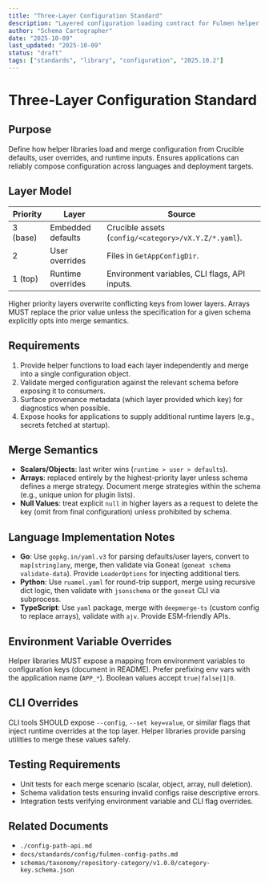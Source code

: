 ```yaml
---
title: "Three-Layer Configuration Standard"
description: "Layered configuration loading contract for Fulmen helper libraries"
author: "Schema Cartographer"
date: "2025-10-09"
last_updated: "2025-10-09"
status: "draft"
tags: ["standards", "library", "configuration", "2025.10.2"]
---
```


# Three-Layer Configuration Standard

## Purpose

Define how helper libraries load and merge configuration from Crucible defaults, user overrides, and runtime
inputs. Ensures applications can reliably compose configuration across languages and deployment targets.

## Layer Model

| Priority | Layer             | Source                                               |
| -------- | ----------------- | ---------------------------------------------------- |
| 3 (base) | Embedded defaults | Crucible assets (`config/<category>/vX.Y.Z/*.yaml`). |
| 2        | User overrides    | Files in `GetAppConfigDir`.                          |
| 1 (top)  | Runtime overrides | Environment variables, CLI flags, API inputs.        |

Higher priority layers overwrite conflicting keys from lower layers. Arrays MUST replace the prior value unless
the specification for a given schema explicitly opts into merge semantics.

## Requirements

1. Provide helper functions to load each layer independently and merge into a single configuration object.
2. Validate merged configuration against the relevant schema before exposing it to consumers.
3. Surface provenance metadata (which layer provided which key) for diagnostics when possible.
4. Expose hooks for applications to supply additional runtime layers (e.g., secrets fetched at startup).

## Merge Semantics

- **Scalars/Objects**: last writer wins (`runtime > user > defaults`).
- **Arrays**: replaced entirely by the highest-priority layer unless schema defines a merge strategy. Document
  merge strategies within the schema (e.g., unique union for plugin lists).
- **Null Values**: treat explicit `null` in higher layers as a request to delete the key (omit from final
  configuration) unless prohibited by schema.

## Language Implementation Notes

- **Go**: Use `gopkg.in/yaml.v3` for parsing defaults/user layers, convert to `map[string]any`, merge, then
  validate via Goneat (`goneat schema validate-data`). Provide `LoaderOptions` for injecting additional tiers.
- **Python**: Use `ruamel.yaml` for round-trip support, merge using recursive dict logic, then validate with
  `jsonschema` or the `goneat` CLI via subprocess.
- **TypeScript**: Use `yaml` package, merge with `deepmerge-ts` (custom config to replace arrays), validate with
  `ajv`. Provide ESM-friendly APIs.

## Environment Variable Overrides

Helper libraries MUST expose a mapping from environment variables to configuration keys (document in README).
Prefer prefixing env vars with the application name (`APP_*`). Boolean values accept `true|false|1|0`.

## CLI Overrides

CLI tools SHOULD expose `--config`, `--set key=value`, or similar flags that inject runtime overrides at the top
layer. Helper libraries provide parsing utilities to merge these values safely.

## Testing Requirements

- Unit tests for each merge scenario (scalar, object, array, null deletion).
- Schema validation tests ensuring invalid configs raise descriptive errors.
- Integration tests verifying environment variable and CLI flag overrides.

## Related Documents

- `./config-path-api.md`
- `docs/standards/config/fulmen-config-paths.md`
- `schemas/taxonomy/repository-category/v1.0.0/category-key.schema.json`
